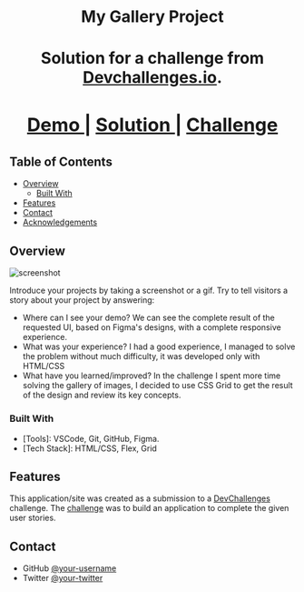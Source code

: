 <!-- Please update value in the {}  -->

<h1 align="center">My Gallery Project<h1>

<div align="center">
   Solution for a challenge from  <a href="http://devchallenges.io" target="_blank">Devchallenges.io</a>.
</div>

<div align="center">
  <h3>
    <a href="https://www.figma.com/file/HHzg6Ywq8jamFTB0J4iXKM/my-gallery-challenge">
      Demo
    </a>
    <span> | </span>
    <a href="https://62d07531cd45581ff128f8f0--stunning-hamster-a7214f.netlify.app">
      Solution
    </a>
    <span> | </span>
    <a href="https://devchallenges.io/challenges/gcbWLxG6wdennelX7b8I">
      Challenge
    </a>
  </h3>
</div>

<!-- TABLE OF CONTENTS -->

## Table of Contents

- [Overview](#overview)
  - [Built With](#built-with)
- [Features](#features)
- [Contact](#contact)
- [Acknowledgements](#acknowledgements)

<!-- OVERVIEW -->

## Overview

![screenshot](./assets/screen.png)

Introduce your projects by taking a screenshot or a gif. Try to tell visitors a story about your project by answering:

- Where can I see your demo?
  We can see the complete result of the requested UI, based on Figma's designs, with a complete responsive experience.
- What was your experience?
  I had a good experience, I managed to solve the problem without much difficulty, it was developed only with HTML/CSS
- What have you learned/improved?
  In the challenge I spent more time solving the gallery of images, I decided to use CSS Grid to get the result of the design and review its key concepts.

### Built With

<!-- This section should list any major frameworks that you built your project using. Here are a few examples.-->

- [Tools]: VSCode, Git, GitHub, Figma.
- [Tech Stack]: HTML/CSS, Flex, Grid

## Features

<!-- List the features of your application or follow the template. Don't share the figma file here :) -->

This application/site was created as a submission to a [DevChallenges](https://devchallenges.io/challenges) challenge. The [challenge](https://devchallenges.io/challenges/gcbWLxG6wdennelX7b8I) was to build an application to complete the given user stories.

## Contact

- GitHub [@your-username](https://github.com/csaavedras/)
- Twitter [@your-twitter](https://twitter.com/cisaavedras)
